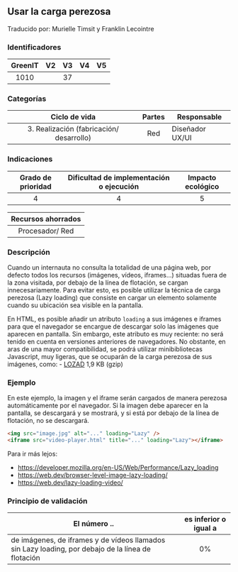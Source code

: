 ## Usar la carga perezosa

Traducido por: Murielle Timsit y Franklin Lecointre

### Identificadores

| GreenIT | V2  | V3  | V4  | V5  |
| :-----: | :-: | :-: | :-: | :-: |
|  1010   |     | 37  |     |     |

### Categorías

|              Ciclo de vida               | Partes | Responsable     |
| :--------------------------------------: | :----: | --------------- |
| 3. Realización (fabricación/ desarrollo) |  Red   | Diseñador UX/UI |

### Indicaciones

| Grado de prioridad | Dificultad de implementación o ejecución | Impacto ecológico |
| :----------------: | :--------------------------------------: | :---------------: |
|         4          |                    4                     |         5         |

| Recursos ahorrados |
| :----------------: |
|  Procesador/ Red   |

### Descripción

Cuando un internauta no consulta la totalidad de una página web, por defecto todos los recursos (imágenes, vídeos, iframes...) situadas fuera de la zona visitada, por debajo de la línea de flotación, se cargan innecesariamente. Para evitar esto, es posible utilizar la técnica de carga perezosa (Lazy loading) que consiste en cargar un elemento solamente cuando su ubicación sea visible en la pantalla.

En HTML, es posible añadir un atributo `loading` a sus imágenes e iframes para que el navegador se encargue de descargar solo las imágenes que aparecen en pantalla. Sin embargo, este atributo es muy reciente: no será tenido en cuenta en versiones anteriores de navegadores. No obstante, en aras de una mayor compatibilidad, se podrá utilizar minibibliotecas Javascript, muy ligeras, que se ocuparán de la carga perezosa de sus imágenes, como: - [LOZAD](https:///cdn.jsdelivr.net/npm/lozad) 1,9 KB (gzip)

### Ejemplo

En este ejemplo, la imagen y el iframe serán cargados de manera perezosa automáticamente por el navegador. Si la imagen debe aparecer en la pantalla, se descargará y se mostrará, y si está por debajo de la línea de flotación, no se descargará.

```html
<img src="image.jpg" alt="..." loading="Lazy" />
<iframe src="video-player.html" title="..." loading="Lazy"></iframe>
```

Para ir más lejos:

- https://developer.mozilla.org/en-US/Web/Performance/Lazy_loading
- https://web.dev/browser-level-image-lazy-loading/
- https://web.dev/lazy-loading-video/

### Principio de validación

| El número ..                                                                                       | es inferior o igual a |
| -------------------------------------------------------------------------------------------------- | :-------------------: |
| de imágenes, de iframes y de vídeos llamados sin Lazy loading, por debajo de la línea de flotación |          0%           |
